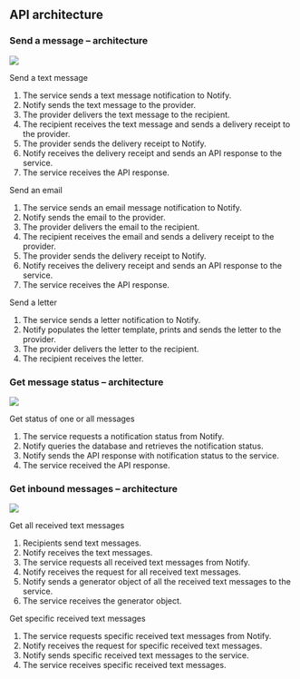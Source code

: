 ## API architecture

### Send a message – architecture

![](documentation/images/notify-send-a-message.png)

Send a text message

1. The service sends a text message notification to Notify.
1. Notify sends the text message to the provider.
1. The provider delivers the text message to the recipient.
1. The recipient receives the text message and sends a delivery receipt to the provider.
1. The provider sends the delivery receipt to Notify.
1. Notify receives the delivery receipt and sends an API response to the service.
1. The service receives the API response.

Send an email

1. The service sends an email message notification to Notify.
1. Notify sends the email to the provider.
1. The provider delivers the email to the recipient.
1. The recipient receives the email and sends a delivery receipt to the provider.
1. The provider sends the delivery receipt to Notify.
1. Notify receives the delivery receipt and sends an API response to the service.
1. The service receives the API response.

Send a letter

1. The service sends a letter notification to Notify.
1. Notify populates the letter template, prints and sends the letter to the provider.
1. The provider delivers the letter to the recipient.
1. The recipient receives the letter.

### Get message status – architecture

![](documentation/images/notify-get-message-status.png)

Get status of one or all messages

1. The service requests a notification status from Notify.
1. Notify queries the database and retrieves the notification status.
1. Notify sends the API response with notification status to the service.
1. The service received the API response.

### Get inbound messages – architecture

![](documentation/images/notify-get-inbound-messages.png)

Get all received text messages

1. Recipients send text messages.
1. Notify receives the text messages.
1. The service requests all received text messages from Notify.
1. Notify receives the request for all received text messages.
1. Notify sends a generator object of all the received text messages to the service.
1. The service receives the generator object.

Get specific received text messages

1. The service requests specific received text messages from Notify.
1. Notify receives the request for specific received text messages.
1. Notify sends specific received text messages to the service.
1. The service receives specific received text messages.

